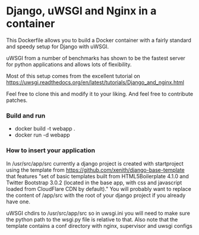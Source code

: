 # Django, uWSGI and Nginx in a container

This Dockerfile allows you to build a Docker container with a fairly standard
and speedy setup for Django with uWSGI.

uWSGI from a number of benchmarks has shown to be the fastest server
for python applications and allows lots of flexibility.

Most of this setup comes from the excellent tutorial on
https://uwsgi.readthedocs.org/en/latest/tutorials/Django_and_nginx.html

Feel free to clone this and modify it to your liking. And feel free to
contribute patches.

### Build and run
* docker build -t webapp .
* docker run -d webapp

### How to insert your application

In /usr/src/app/src currently a django project is created with startproject
using the template from https://github.com/xenith/django-base-template that
features "set of basic templates built from HTML5Boilerplate 4.1.0 and Twitter
Bootstrap 3.0.2 (located in the base app, with css and javascript loaded from
CloudFlare CDN by default)." You will probably want to replace the content of
/app/src with the root of your django project if you already have one.

uWSGI chdirs to /usr/src/app/src so in uwsgi.ini you will need to make sure the
python path to the wsgi.py file is relative to that.  Also note that the
template contains a conf directory with nginx, supervisor and uwsgi configs